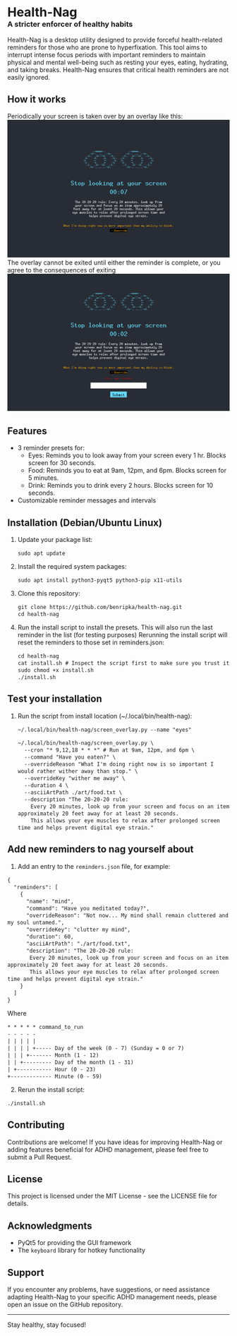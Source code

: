 <div>
<h1 style="border-bottom: none; margin-bottom: 0;">Health-Nag</h1>
<h3 style="border-bottom: none; margin-top: 0;">A stricter enforcer of healthy habits</h3>
</div>
Health-Nag is a desktop utility designed to provide forceful health-related reminders for those who are prone to hyperfixation. This tool aims to interrupt intense focus periods with important reminders to maintain physical and mental well-being such as resting your eyes, eating, hydrating, and taking breaks. Health-Nag ensures that critical health reminders are not easily ignored.

## How it works
Periodically your screen is taken over by an overlay like this:
![When a reminder is triggered](<docs/Screenshot from 2024-10-02 10-42-53.png>)
The overlay cannot be exited until either the reminder is complete, or you agree to the consequences of exiting
![When you try to exit the overlay](<docs/Screenshot from 2024-10-02 10-42-58.png>)
## Features
- 3 reminder presets for:
   - Eyes: Reminds you to look away from your screen every 1 hr. Blocks screen for 30 seconds.
   - Food: Reminds you to eat at 9am, 12pm, and 6pm. Blocks screen for 5 minutes.
   - Drink: Reminds you to drink every 2 hours. Blocks screen for 10 seconds.
- Customizable reminder messages and intervals

## Installation (Debian/Ubuntu Linux)

1. Update your package list:
   ```
   sudo apt update
   ```

2. Install the required system packages:
   ```
   sudo apt install python3-pyqt5 python3-pip x11-utils
   ```

3. Clone this repository:
   ```
   git clone https://github.com/benripka/health-nag.git
   cd health-nag
   ```

4. Run the install script to install the presets. This will also run the last reminder in the list (for testing purposes) Rerunning the install script will reset the reminders to those set in reminders.json:
   ```
   cd health-nag
   cat install.sh # Inspect the script first to make sure you trust it
   sudo chmod +x install.sh
   ./install.sh
   ```

## Test your installation

1. Run the script from install location (~/.local/bin/health-nag):

   ```
   ~/.local/bin/health-nag/screen_overlay.py --name "eyes"
   ```
   ```
   ~/.local/bin/health-nag/screen_overlay.py \
     --cron "* 9,12,18 * * *" # Run at 9am, 12pm, and 6pm \
     --command "Have you eaten?" \
     --overrideReason "What I'm doing right now is so important I would rather wither away than stop." \
     --overrideKey "wither me away" \
     --duration 4 \
     --asciiArtPath ./art/food.txt \
     --description "The 20-20-20 rule:
       Every 20 minutes, look up from your screen and focus on an item approximately 20 feet away for at least 20 seconds. 
       This allows your eye muscles to relax after prolonged screen time and helps prevent digital eye strain."
   ```

## Add new reminders to nag yourself about

1. Add an entry to the `reminders.json` file, for example:

```
{
  "reminders": [
    {
      "name": "mind",
      "command": "Have you meditated today?",
      "overrideReason": "Not now... My mind shall remain cluttered and my soul untamed.",
      "overrideKey": "clutter my mind",
      "duration": 60,
      "asciiArtPath": "./art/food.txt",
      "description": "The 20-20-20 rule:
       Every 20 minutes, look up from your screen and focus on an item approximately 20 feet away for at least 20 seconds. 
       This allows your eye muscles to relax after prolonged screen time and helps prevent digital eye strain."
    }
  ]
}
```
Where
```
* * * * * command_to_run
- - - - -
| | | | |
| | | | +----- Day of the week (0 - 7) (Sunday = 0 or 7)
| | | +------- Month (1 - 12)
| | +--------- Day of the month (1 - 31)
| +----------- Hour (0 - 23)
+------------- Minute (0 - 59)
```

2. Rerun the install script:
```
./install.sh
```

## Contributing

Contributions are welcome! If you have ideas for improving Health-Nag or adding features beneficial for ADHD management, please feel free to submit a Pull Request.

## License

This project is licensed under the MIT License - see the LICENSE file for details.

## Acknowledgments

- PyQt5 for providing the GUI framework
- The `keyboard` library for hotkey functionality

## Support

If you encounter any problems, have suggestions, or need assistance adapting Health-Nag to your specific ADHD management needs, please open an issue on the GitHub repository.

---

Stay healthy, stay focused!